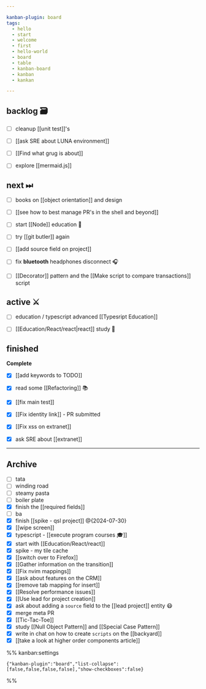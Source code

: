 ```yaml
---

kanban-plugin: board
tags:
  - hello
  - start
  - welcome
  - first
  - hello-world
  - board
  - table
  - kanban-board
  - kanban
  - kankan

---
```


## backlog 🗃

- [ ] cleanup [[unit test]]'s
- [ ] [[ask SRE about LUNA environment]]
- [ ] [[Find what grug is about]]
- [ ] explore [[mermaid.js]]


## next ⏭

- [ ] books on [[object orientation]] and design
- [ ] [[see how to best manage PR's in the shell and beyond]]
- [ ] start [[Node]] education 🏫
- [ ] try [[git butler]] again
- [ ] [[add source field on project]]
- [ ] fix **bluetooth** headphones disconnect 🎧
- [ ] [[Decorator]] pattern and the [[Make script to compare transactions]] script


## active ⚔

- [ ] education / typescript advanced [[Typesript Education]]
- [ ] [[Education/React/react|react]] study 🎒


## finished

**Complete**
- [x] [[add keywords to TODO]]
- [x] read some [[Refactoring]] 📚
- [x] [[fix main test]]
- [x] [[Fix identity link]] - PR submitted
- [x] [[Fix xss on extranet]]
- [x] ask SRE about [[extranet]]


***

## Archive

- [ ] tata
- [ ] winding road
- [ ] steamy pasta
- [ ] boiler plate
- [x] finish the [[required fields]]
- [ ] ba
- [x] finish [[spike - qsl project]] @{2024-07-30}
- [x] [[wipe screen]]
- [x] typescript - [[execute program courses 🎓]]
- [x] start with [[Education/React/react]]
- [x] spike - my tile cache
- [x] [[switch over to Firefox]]
- [x] [[Gather information on the transition]]
- [x] [[Fix nvim mappings]]
- [x] [[ask about features on the CRM]]
- [x] [[remove tab mapping for insert]]
- [x] [[Resolve performance issues]]
- [x] [[Use lead for project creation]]
- [x] ask about adding a `source` field to the [[lead project]] entity 😷
- [x] merge meta PR
- [x] [[Tic-Tac-Toe]]
- [x] study [[Null Object Pattern]] and [[Special Case Pattern]]
- [x] write in chat on how to create `scripts` on the [[backyard]]
- [x] [[take a look at higher order components article]]

%% kanban:settings
```
{"kanban-plugin":"board","list-collapse":[false,false,false,false],"show-checkboxes":false}
```
%%